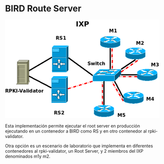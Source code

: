 # BIRD Route Server

![IXP](https://github.com/sancolo/rpki-lab/blob/master/bird/route_server/IXP_2RS.png)

Esta implementación permite ejecutar el root server en producción ejecutando en un contenedor a BIRD como RS y en otro contenedor al rpki-validator.



Otra opción es un escenario de laboratorio que implementa en diferentes contenedores al rpki-validator, un Root Server, y 2 miembros del IXP denominados m1y m2. 


